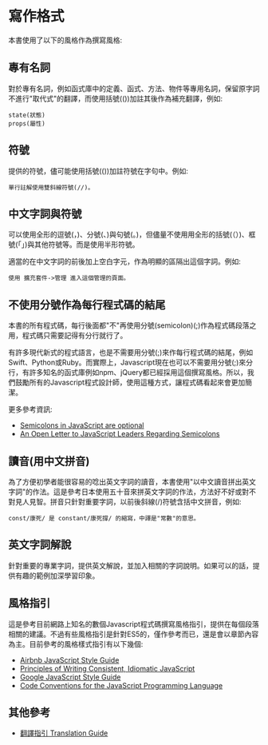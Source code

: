 # 寫作格式

本書使用了以下的風格作為撰寫風格:

## 專有名詞

對於專有名詞，例如函式庫中的定義、函式、方法、物件等專用名詞，保留原字詞不進行"取代式"的翻譯，而使用括號(())加註其後作為補充翻譯，例如:

```
state(狀態)
props(屬性)
```

## 符號

提供的符號，儘可能使用括號(())加註符號在字句中。例如:

```
單行註解使用雙斜線符號(//)。
```

## 中文字詞與符號

可以使用全形的逗號(，)、分號(、)與句號(。)，但儘量不使用用全形的括號(（）)、框號(「」)與其他符號等。而是使用半形符號。

適當的在中文字詞的前後加上空白字元，作為明顯的區隔出這個字詞。例如:

```
使用 擴充套件->管理 進入這個管理的頁面。
```

## 不使用分號作為每行程式碼的結尾

本書的所有程式碼，每行後面都"不"再使用分號(semicolon)(;)作為程式碼段落之用，程式碼只需要記得有分行就行了。

有許多現代新式的程式語言，也是不需要用分號(;)來作每行程式碼的結尾，例如Swift、Python或Ruby。而實際上，Javascript現在也可以不需要用分號(;)來分行，有許多知名的函式庫例如npm、jQuery都已經採用這個撰寫風格。所以，我們鼓勵所有的Javascript程式設計師，使用這種方式，讓程式碼看起來會更加簡潔。

更多參考資訊:

- [Semicolons in JavaScript are optional](http://mislav.net/2010/05/semicolons/)
- [An Open Letter to JavaScript Leaders Regarding Semicolons](http://blog.izs.me/post/2353458699/an-open-letter-to-javascript-leaders-regarding)

## 讀音(用中文拼音)

為了方便初學者能很容易的唸出英文字詞的讀音，本書使用"以中文讀音拼出英文字詞"的作法。這是參考日本使用五十音來拼英文字詞的作法，方法好不好或對不對見人見智。拼音只針對重要字詞，以前後斜線(/)符號含括中文拼音，例如:

```
const/康死/ 是 constant/康死撐/ 的縮寫，中譯是"常數"的意思。
```

## 英文字詞解說

針對重要的專業字詞，提供英文解說，並加入相關的字詞說明。如果可以的話，提供有趣的範例加深學習印象。

## 風格指引

這是參考目前網路上知名的數個Javascript程式碼撰寫風格指引，提供在每個段落相關的建議。不過有些風格指引是針對ES5的，僅作參考而已，還是會以章節內容為主。目前參考的風格樣式指引有以下幾個:

- [Airbnb JavaScript Style Guide](https://github.com/airbnb/javascript)
- [Principles of Writing Consistent, Idiomatic JavaScript](https://github.com/rwaldron/idiomatic.js/)
- [Google JavaScript Style Guide](https://google.github.io/styleguide/javascriptguide.xml)
- [Code Conventions for the JavaScript Programming Language](http://javascript.crockford.com/code.html)


## 其他參考

- [翻譯指引 Translation Guide](https://github.com/eyesofkids/javascript-style-guide-translate)
